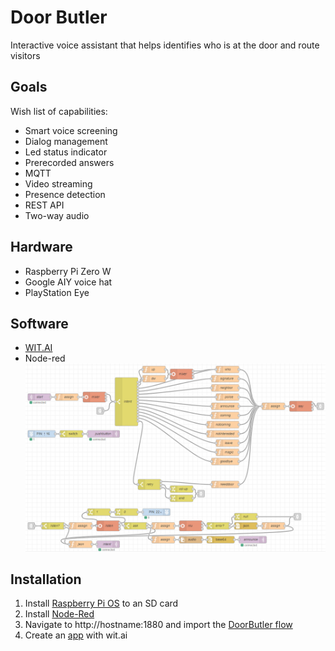 # Door Butler
Interactive voice assistant that helps identifies who is at the door and route visitors<br/>
## Goals
Wish list of capabilities:
* Smart voice screening<br/>
* Dialog management<br/>
* Led status indicator<br/>
* Prerecorded answers<br/>
* MQTT<br/>
* Video streaming<br/>
* Presence detection<br/>
* REST API<br/>
* Two-way audio<br/>
## Hardware
* Raspberry Pi Zero W<br/>
* Google AIY voice hat<br/>
* PlayStation Eye <br/>
## Software
* [WIT.AI](https://wit.ai/)
* Node-red 
![Flow](node-red/butler-flow.png)
## Installation
1. Install [Raspberry Pi OS](https://www.raspberrypi.org/downloads/) to an SD card
2. Install [Node-Red](https://nodered.org/docs/getting-started/raspberrypi)
3. Navigate to http://hostname:1880 and import the [DoorButler flow](https://github.com/RABCbot/door-butler/blob/master/node-red/butler-flow.json)
4. Create an [app](https://wit.ai/docs/quickstart) with wit.ai

